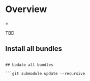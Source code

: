# Overview
=

TBD

## Install all bundles

```git submodule update --init --recursive

## Update all bundles

```git submodule update --recursive
